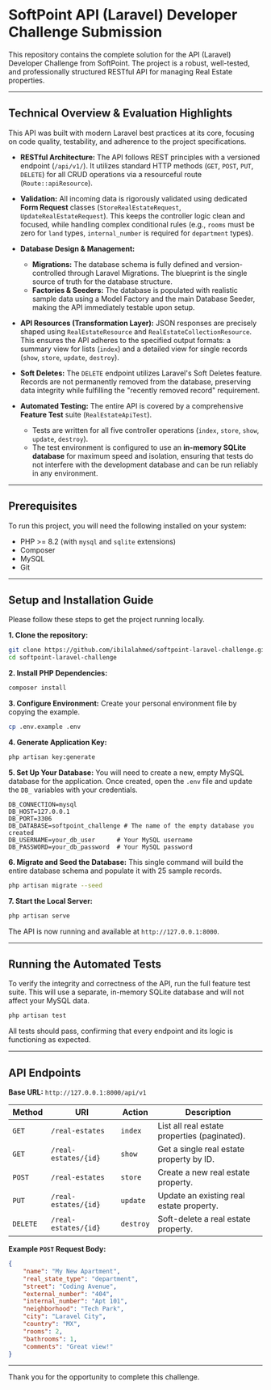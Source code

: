 # SoftPoint API (Laravel) Developer Challenge Submission

This repository contains the complete solution for the API (Laravel) Developer Challenge from SoftPoint. The project is a robust, well-tested, and professionally structured RESTful API for managing Real Estate properties.

---

## Technical Overview & Evaluation Highlights

This API was built with modern Laravel best practices at its core, focusing on code quality, testability, and adherence to the project specifications.

*   **RESTful Architecture:** The API follows REST principles with a versioned endpoint (`/api/v1/`). It utilizes standard HTTP methods (`GET`, `POST`, `PUT`, `DELETE`) for all CRUD operations via a resourceful route (`Route::apiResource`).

*   **Validation:** All incoming data is rigorously validated using dedicated **Form Request** classes (`StoreRealEstateRequest`, `UpdateRealEstateRequest`). This keeps the controller logic clean and focused, while handling complex conditional rules (e.g., `rooms` must be zero for `land` types, `internal_number` is required for `department` types).

*   **Database Design & Management:**
    *   **Migrations:** The database schema is fully defined and version-controlled through Laravel Migrations. The blueprint is the single source of truth for the database structure.
    *   **Factories & Seeders:** The database is populated with realistic sample data using a Model Factory and the main Database Seeder, making the API immediately testable upon setup.

*   **API Resources (Transformation Layer):** JSON responses are precisely shaped using `RealEstateResource` and `RealEstateCollectionResource`. This ensures the API adheres to the specified output formats: a summary view for lists (`index`) and a detailed view for single records (`show`, `store`, `update`, `destroy`).

*   **Soft Deletes:** The `DELETE` endpoint utilizes Laravel's Soft Deletes feature. Records are not permanently removed from the database, preserving data integrity while fulfilling the "recently removed record" requirement.

*   **Automated Testing:** The entire API is covered by a comprehensive **Feature Test** suite (`RealEstateApiTest`).
    *   Tests are written for all five controller operations (`index`, `store`, `show`, `update`, `destroy`).
    *   The test environment is configured to use an **in-memory SQLite database** for maximum speed and isolation, ensuring that tests do not interfere with the development database and can be run reliably in any environment.

---

## Prerequisites

To run this project, you will need the following installed on your system:
- PHP >= 8.2 (with `mysql` and `sqlite` extensions)
- Composer
- MySQL
- Git

---

## Setup and Installation Guide

Please follow these steps to get the project running locally.

**1. Clone the repository:**
```bash
git clone https://github.com/ibilalahmed/softpoint-laravel-challenge.git
cd softpoint-laravel-challenge
```

**2. Install PHP Dependencies:**
```bash
composer install
```

**3. Configure Environment:**
Create your personal environment file by copying the example.
```bash
cp .env.example .env
```

**4. Generate Application Key:**
```bash
php artisan key:generate
```

**5. Set Up Your Database:**
You will need to create a new, empty MySQL database for the application. Once created, open the `.env` file and update the `DB_` variables with your credentials.

```dotenv
DB_CONNECTION=mysql
DB_HOST=127.0.0.1
DB_PORT=3306
DB_DATABASE=softpoint_challenge # The name of the empty database you created
DB_USERNAME=your_db_user      # Your MySQL username
DB_PASSWORD=your_db_password  # Your MySQL password
```

**6. Migrate and Seed the Database:**
This single command will build the entire database schema and populate it with 25 sample records.
```bash
php artisan migrate --seed
```

**7. Start the Local Server:**
```bash
php artisan serve
```
The API is now running and available at `http://127.0.0.1:8000`.

---

## Running the Automated Tests

To verify the integrity and correctness of the API, run the full feature test suite. This will use a separate, in-memory SQLite database and will not affect your MySQL data.

```bash
php artisan test
```
All tests should pass, confirming that every endpoint and its logic is functioning as expected.

---

## API Endpoints

**Base URL:** `http://127.0.0.1:8000/api/v1`

| Method   | URI                      | Action    | Description                                   |
|----------|--------------------------|-----------|-----------------------------------------------|
| `GET`    | `/real-estates`          | `index`   | List all real estate properties (paginated).  |
| `GET`    | `/real-estates/{id}`     | `show`    | Get a single real estate property by ID.      |
| `POST`   | `/real-estates`          | `store`   | Create a new real estate property.            |
| `PUT`    | `/real-estates/{id}`     | `update`  | Update an existing real estate property.      |
| `DELETE` | `/real-estates/{id}`     | `destroy` | Soft-delete a real estate property.           |

**Example `POST` Request Body:**
```json
{
    "name": "My New Apartment",
    "real_state_type": "department",
    "street": "Coding Avenue",
    "external_number": "404",
    "internal_number": "Apt 101",
    "neighborhood": "Tech Park",
    "city": "Laravel City",
    "country": "MX",
    "rooms": 2,
    "bathrooms": 1,
    "comments": "Great view!"
}
```

---

Thank you for the opportunity to complete this challenge.

